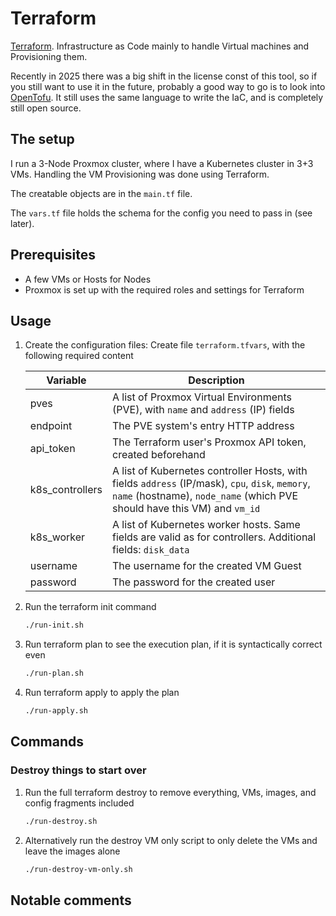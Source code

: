# Terraform

[Terraform](https://developer.hashicorp.com/terraform). Infrastructure as Code mainly to handle Virtual machines and Provisioning them.

Recently in 2025 there was a big shift in the license const of this tool, so if you still want to use it in the future, probably a good way to go is to look into [OpenTofu](https://opentofu.org/). It still uses the same language to write the IaC, and is completely still open source.

## The setup

I run a 3-Node Proxmox cluster, where I have a Kubernetes cluster in 3+3 VMs. Handling the VM Provisioning was done using Terraform.

The creatable objects are in the `main.tf` file.

The `vars.tf` file holds the schema for the config you need to pass in (see later).

## Prerequisites

- A few VMs or Hosts for Nodes
- Proxmox is set up with the required roles and settings for Terraform

## Usage

1. Create the configuration files: Create file `terraform.tfvars`, with the following required content

    | Variable | Description |
    |----------|-------------|
    |pves|A list of Proxmox Virtual Environments (PVE), with `name` and `address` (IP) fields|
    |endpoint|The PVE system's entry HTTP address|
    |api_token|The Terraform user's Proxmox API token, created beforehand|
    |k8s_controllers|A list of Kubernetes controller Hosts, with fields `address` (IP/mask), `cpu`, `disk`, `memory`, `name` (hostname), `node_name` (which PVE should have this VM) and `vm_id`|
    |k8s_worker|A list of Kubernetes worker hosts. Same fields are valid as for controllers. Additional fields: `disk_data`|
    |username|The username for the created VM Guest|
    |password|The password for the created user|

2. Run the terraform init command

    ```bash
    ./run-init.sh
    ```

3. Run terraform plan to see the execution plan, if it is syntactically correct even

    ```bash
    ./run-plan.sh
    ```

4. Run terraform apply to apply the plan

    ```bash
    ./run-apply.sh
    ```

## Commands

### Destroy things to start over

1. Run the full terraform destroy to remove everything, VMs, images, and config fragments included

    ```bash
    ./run-destroy.sh
    ```

2. Alternatively run the destroy VM only script to only delete the VMs and leave the images alone

    ```bash
    ./run-destroy-vm-only.sh
    ```

## Notable comments

